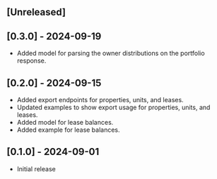 ## [Unreleased]

## [0.3.0] - 2024-09-19

- Added model for parsing the owner distributions on the portfolio response.

## [0.2.0] - 2024-09-15

- Added export endpoints for properties, units, and leases.
- Updated examples to show export usage for properties, units, and leases.
- Added model for lease balances.
- Added example for lease balances.

## [0.1.0] - 2024-09-01

- Initial release
